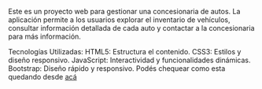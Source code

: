 Este es un proyecto web para gestionar una concesionaria de autos. La aplicación permite a los usuarios explorar el inventario de vehículos, consultar información detallada de cada auto y contactar a la concesionaria para más información. 

Tecnologías Utilizadas:
HTML5: Estructura el contenido.
CSS3: Estilos y diseño responsivo.
JavaScript: Interactividad y funcionalidades dinámicas.
Bootstrap: Diseño rápido y responsivo.
Podés chequear como esta quedando desde [acá](https://dediosdi.github.io/WebConcesionariaDeAutos/)
